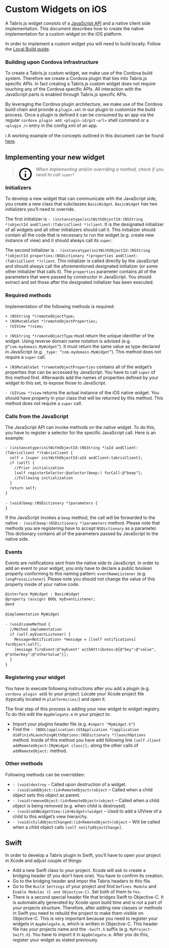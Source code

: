 # Custom Widgets on iOS

A Tabris.js widget consists of a [JavaScript API](custom-widgets.md) and a native client side implementation. This document describes how to create the native implementation for a custom widget on the iOS platform.

In order to implement a custom widget you will need to build locally. Follow the [Local Build guide](local-build.md).

### Building upon Cordova infrastructure

To create a Tabris.js custom widget, we make use of the Cordova build system. Therefore we create a Cordova plugin that ties into Tabris.js specific APIs. In fact creating a Tabris.js custom widget does not require touching any of the Cordova specific APIs. All interaction with the JavaScript parts is enabled through Tabris.js specific APIs.

By leveraging the Cordova plugin architecture, we make use of the Cordova build chain and provide a `plugin.xml` in our plugin to customize the build process. Once a plugin is defined it can be consumed by an app via the regular `cordova plugin add <plugin-id/git-url>` shell command or a `<plugin />` entry in the config.xml of an app.

:information_source: A working example of the concepts outlined in this document can be found [here](https://github.com/eclipsesource/tabris-maps).

## Implementing your new widget

> <img align="left" src="img/note.png"> <i>When implementing and/or overriding a method, check if you need to call `super`!</i>

### Initializers

To develop a new widget that can communicate with the JavaScript side, you create a new class that subclasses `BasicWidget`. `BasicWidget` has two initializers you’ll need to override.

The first initializer is `- (instancetype)initWithObjectId:(NSString *)objectId andClient:(TabrisClient *)client`. It is the designated initializer of all widgets and all other initializers should call it. This initializer should contain all the code that is necessary to run the widget (e.g. create new instance of view) and it should always call its `super`.

The second initializer is `- (instancetype)initWithObjectId:(NSString *)objectId properties:(NSDictionary *)properties andClient:(TabrisClient *)client`. This initializer is called directly by the JavaScript and should always call the aforementioned designated initializer (or some other initializer that calls it). The `properties` parameter contains all of the parameters that were passed by constructor in JavaScript. You should extract and set those after the designated initializer has been executed.

### Required methods

Implementation of the following methods is required:

```objc
+ (NSString *)remoteObjectType;
+ (NSMutableSet *)remoteObjectProperties;
- (UIView *)view;
```

`+ (NSString *)remoteObjectType` must return the unique identifier of the widget. Using reverse domain name notation is advised (e.g. `@“com.mydomain.MyWidget”`). It must return the same value as type declared in JavaScript (e.g. `_type: “com.mydomain.MyWidget”`). This method does not require a `super` call.

`+ (NSMutableSet *)remoteObjectProperties` contains all of the widget’s properties that can be accessed by JavaScript. You have to call `super` of this method first. Afterwards add the names of properties defined by your widget to this set, to expose those to JavaScript.

`- (UIView *)view` returns the actual instance of the iOS native widget. You should have property in your class that will be returned by this method. This method does not require a `super` call.

### Calls from the JavaScript

The JavaScript API can invoke methods on the native widget. To do this, you have to register a selector for the specific JavaScript call. Here is an example:

```objc
- (instancetype)initWithObjectId:(NSString *)aId andClient:(TabrisClient *)tabrisClient {
  self = [super initWithObjectId:aId andClient:tabrisClient];
  if (self) {
    //Prior initialization
    [self registerSelector:@selector(beep:) forCall:@"beep"];
    //Following initialization
  }
  return self;
}

- (void)beep:(NSDictionary *)parameters {
}
```

If the JavaScript invokes a `beep` method, the call will be forwarded to the native `- (void)beep:(NSDictionary *)parameters` method. Please note that methods you are registering have to accept `NSDictionary` as a parameter. This dictionary contains all of the parameters passed by JavaScript to the native side.

### Events

Events are notifications sent from the native side to JavaScript. In order to add an event to your widget, you only have to declare a public boolean property conforming to this naming pattern: `eventNameListener` (e.g. `longPressListener`). Please note you should not change the value of this property inside of your native code.

```objc
@interface MyWidget : BasicWidget
@property (assign) BOOL myEventListener;
@end

@implementation MyWidget

- (void)someMethod {
  //Method implementation
  if (self.myEventListener) {
    Message<Notification> *message = [[self notifications] forObject:self];
    [message fireEvent:@"myEvent" withAttributes:@{@"key":@"value", @"otherKey":@"otherValue"}];
  }
}
```

### Registering your widget

You have to execute following instructions after you add a plugin (e.g. `cordova plugin add`) to your project. Locate your Xcode project file (typically located in `platforms/ios/`) and open it.

The final step of this process is adding your new widget to widget registry. To do this edit the `AppDelegate.m` in your project to:

* Import your plugins header file (e.g. `#import "MyWidget.h"`)
* Find the `- (BOOL)application:(UIApplication *)application didFinishLaunchingWithOptions:(NSDictionary *)launchOptions` method. Inside of this method you have add following line `[self.client addRemoteObject:[MyWidget class]];` along the other calls of `addRemoteObject:` method.

### Other methods

Following methods can be overridden:

* `- (void)destroy` - Called upon destruction of a widget.
* `- (void)addObject:(id<RemoteObject>)object` &ndash; Called when a child object sets this object as parent.
* `- (void)removeObject:(id<RemoteObject>)object` &ndash; Called when a child object is being removed (e.g. when child is destroyed).
* `- (void)addWidgetView:(id<Widget>)widget` &ndash; Used to add a UIView of a child to this widget’s view hierarchy.
* `- (void)childObjectChanged:(id<RemoteObject>)object` &ndash; Will be called when a child object calls `[self notifyObjectChange]`.

## Swift

In order to develop a Tabris plugin in Swift, you’ll have to open your project in Xcode and adjust couple of things:

* Add a new Swift class to your project. Xcode will ask to create a bridging header (if you don't have one). You have to confirm its creation.
* Go to the bridging header and impor the Tabris headers to this file.
* Go to the `Build Settings` of your project and find `Defines Module` and `Enable Modules (C and Objective-C)`. Set both of them to `Yes`.
* There is a second special header file that bridges Swift to Objective-C. It is automatically generated by Xcode upon build time and is not a part of your projects structure. Therefore, after adding new classes or methods in Swift you need to rebuild the project to make them visible on Objective-C. This is very important because you need to register your widgets in `AppDelegate.m`, which is written in Objective-C. This header file has your projects name and the `-Swift.h` suffix (e.g. `MyProject-Swift.h`). You have to import it in `AppDelegate.m`. After you do this, register your widget as stated previously.
